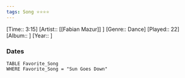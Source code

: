 ```yaml
---
tags: Song ⭐⭐⭐⭐ 
---
```

[Time:: 3:15]
[Artist:: [[Fabian Mazur]] ]
[Genre:: Dance]
[Played:: 22]
[Album:: ]
[Year:: ]
### Dates
````dataview
TABLE Favorite_Song
WHERE Favorite_Song = "Sun Goes Down"
````